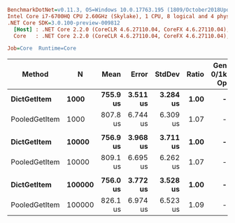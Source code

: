 ``` ini

BenchmarkDotNet=v0.11.3, OS=Windows 10.0.17763.195 (1809/October2018Update/Redstone5)
Intel Core i7-6700HQ CPU 2.60GHz (Skylake), 1 CPU, 8 logical and 4 physical cores
.NET Core SDK=3.0.100-preview-009812
  [Host] : .NET Core 2.2.0 (CoreCLR 4.6.27110.04, CoreFX 4.6.27110.04), 64bit RyuJIT
  Core   : .NET Core 2.2.0 (CoreCLR 4.6.27110.04, CoreFX 4.6.27110.04), 64bit RyuJIT

Job=Core  Runtime=Core  

```
|        Method |      N |     Mean |    Error |   StdDev | Ratio | Gen 0/1k Op | Gen 1/1k Op | Gen 2/1k Op | Allocated Memory/Op |
|-------------- |------- |---------:|---------:|---------:|------:|------------:|------------:|------------:|--------------------:|
|   **DictGetItem** |   **1000** | **755.9 us** | **3.511 us** | **3.284 us** |  **1.00** |           **-** |           **-** |           **-** |                   **-** |
| PooledGetItem |   1000 | 807.8 us | 6.744 us | 6.309 us |  1.07 |           - |           - |           - |                   - |
|               |        |          |          |          |       |             |             |             |                     |
|   **DictGetItem** |  **10000** | **756.9 us** | **3.968 us** | **3.711 us** |  **1.00** |           **-** |           **-** |           **-** |                   **-** |
| PooledGetItem |  10000 | 809.1 us | 6.695 us | 6.262 us |  1.07 |           - |           - |           - |                   - |
|               |        |          |          |          |       |             |             |             |                     |
|   **DictGetItem** | **100000** | **756.0 us** | **3.772 us** | **3.528 us** |  **1.00** |           **-** |           **-** |           **-** |                   **-** |
| PooledGetItem | 100000 | 826.1 us | 6.974 us | 6.523 us |  1.09 |           - |           - |           - |                   - |
